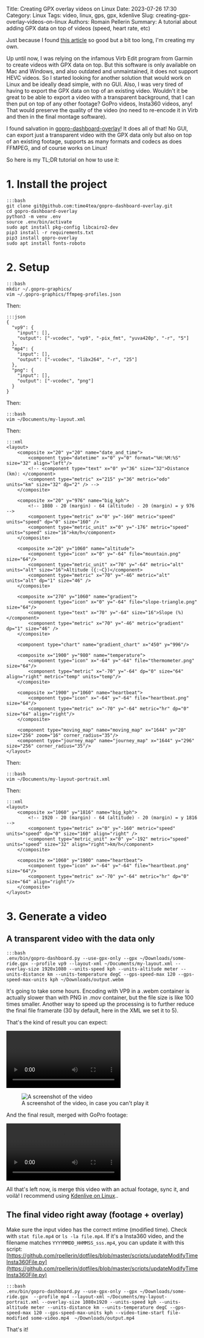 Title: Creating GPX overlay videos on Linux
Date: 2023-07-26 17:30
Category: Linux
Tags: video, linux, gps, gpx, kdenlive
Slug: creating-gpx-overlay-videos-on-linux
Authors: Romain Pellerin
Summary: A tutorial about adding GPX data on top of videos (speed, heart rate, etc)

Just because I found [this article](https://blog.cubieserver.de/2022/creating-gpx-overlay-videos-on-linux/) so good but a bit too long, I'm creating my own.

Up until now, I was relying on the infamous Virb Edit program from Garmin to create videos with GPX data on top. But this software is only available on Mac and Windows, and also outdated and unmaintained, it does not support HEVC videos. So I started looking for another solution that would work on Linux and be ideally dead simple, with no GUI. Also, I was very tired of having to export the GPX data on top of an existing video. Wouldn't it be great to be able to export a video with a transparent background, that I can then put on top of any other footage? GoPro videos, Insta360 videos, any! That would preserve the quality of the video (no need to re-encode it in Virb and then in the final montage software).

I found salvation in [gopro-dashboard-overlay](https://github.com/time4tea/gopro-dashboard-overlay)! It does all of that! No GUI, can export just a transparent video with the GPX data only but also on top of an existing footage, supports as many formats and codecs as does FFMPEG, and of course works on Linux!

So here is my TL;DR tutorial on how to use it:

# 1. Install the project

    :::bash
    git clone git@github.com:time4tea/gopro-dashboard-overlay.git
    cd gopro-dashboard-overlay
    python3 -m venv .env
    source .env/bin/activate
    sudo apt install pkg-config libcairo2-dev
    pip3 install -r requirements.txt
    pip3 install gopro-overlay
    sudo apt install fonts-roboto

# 2. Setup

    :::bash
    mkdir ~/.gopro-graphics/
    vim ~/.gopro-graphics/ffmpeg-profiles.json

Then:

    :::json
    {
      "vp9": {
        "input": [],
        "output": ["-vcodec", "vp9", "-pix_fmt", "yuva420p", "-r", "5"]
      },
      "mp4": {
        "input": [],
        "output": ["-vcodec", "libx264", "-r", "25"]
      },
      "png": {
        "input": [],
        "output": ["-vcodec", "png"]
      }
    }

Then:

    :::bash
    vim ~/Documents/my-layout.xml

Then:

    :::xml
    <layout>
        <composite x="20" y="20" name="date_and_time">
            <component type="datetime" x="0" y="0" format="%H:%M:%S" size="32" align="left"/>
            <!-- <component type="text" x="0" y="36" size="32">Distance (km): </component>
            <component type="metric" x="215" y="36" metric="odo" units="km" size="32" dp="2" /> -->
        </composite>

        <composite x="20" y="976" name="big_kph">
            <!-- 1080 - 20 (margin) - 64 (altitude) - 20 (margin) = y 976 -->
            <component type="metric" x="0" y="-160" metric="speed" units="speed" dp="0" size="160" />
            <component type="metric_unit" x="0" y="-176" metric="speed" units="speed" size="16">km/h</component>
        </composite>

        <composite x="20" y="1060" name="altitude">
            <component type="icon" x="0" y="-64" file="mountain.png" size="64"/>
            <component type="metric_unit" x="70" y="-64" metric="alt" units="alt" size="16">Altitude ({:~C})</component>
            <component type="metric" x="70" y="-46" metric="alt" units="alt" dp="1" size="46" />
        </composite>

        <composite x="270" y="1060" name="gradient">
            <component type="icon" x="0" y="-64" file="slope-triangle.png" size="64"/>
            <component type="text" x="70" y="-64" size="16">Slope (%)</component>
            <component type="metric" x="70" y="-46" metric="gradient" dp="1" size="46" />
        </composite>

        <component type="chart" name="gradient_chart" x="450" y="996"/>

        <composite x="1900" y="980" name="temperature">
            <component type="icon" x="-64" y="-64" file="thermometer.png" size="64"/>
            <component type="metric" x="-70" y="-64" dp="0" size="64" align="right" metric="temp" units="temp"/>
        </composite>

        <composite x="1900" y="1060" name="heartbeat">
            <component type="icon" x="-64" y="-64" file="heartbeat.png" size="64"/>
            <component type="metric" x="-70" y="-64" metric="hr" dp="0" size="64" align="right"/>
        </composite>

        <component type="moving_map" name="moving_map" x="1644" y="20" size="256" zoom="16" corner_radius="35"/>
        <component type="journey_map" name="journey_map" x="1644" y="296" size="256" corner_radius="35"/>
    </layout>

Then:

    :::bash
    vim ~/Documents/my-layout-portrait.xml

Then:

    :::xml
    <layout>
        <composite x="1060" y="1816" name="big_kph">
            <!-- 1920 - 20 (margin) - 64 (altitude) - 20 (margin) = y 1816 -->
            <component type="metric" x="0" y="-160" metric="speed" units="speed" dp="0" size="160" align="right" />
            <component type="metric_unit" x="0" y="-192" metric="speed" units="speed" size="32" align="right">km/h</component>
        </composite>

        <composite x="1060" y="1900" name="heartbeat">
            <component type="icon" x="-64" y="-64" file="heartbeat.png" size="64"/>
            <component type="metric" x="-70" y="-64" metric="hr" dp="0" size="64" align="right"/>
        </composite>
    </layout>

# 3. Generate a video

## A transparent video with the data only

    :::bash
    .env/bin/gopro-dashboard.py --use-gpx-only --gpx ~/Downloads/some-ride.gpx --profile vp9 --layout-xml ~/Documents/my-layout.xml --overlay-size 1920x1080 --units-speed kph --units-altitude meter --units-distance km --units-temperature degC --gps-speed-max 120 --gps-speed-max-units kph ~/Downloads/output.webm

It's going to take some hours. Encoding with VP9 in a .webm container is actually slower than with PNG in .mov container, but the file size is like 100 times smaller. Another way to speed up the processing is to further reduce the final file framerate (30 by default, here in the XML we set it to 5).

That's the kind of result you can expect:

<video controls>
  <source src="./videos/gpx-overlay.webm" type="video/webm">
</video>

<figure class="center">
<img src="{static}/images/gpx-overlay.png" alt="A screenshot of the video" />
<figcaption>A screenshot of the video, in case you can't play it</figcaption>
</figure>

And the final result, merged with GoPro footage:

<video controls>
  <source src="./videos/gpx-overlay-merged.webm" type="video/webm">
</video>

All that's left now, is merge this video with an actual footage, sync it, and voilà! I recommend using [Kdenlive on Linux]({filename}/video-editing-on-linux.md)..

## The final video right away (footage + overlay)

Make sure the input video has the correct mtime (modified time). Check with `stat file.mp4` or `ls -la file.mp4`. If it's a Insta360 video, and the filename matches `YYYYMMDD_HHMMSS_sss.mp4`, you can update it with this script: [https://github.com/rpellerin/dotfiles/blob/master/scripts/updateModifyTimeInsta360File.py](https://github.com/rpellerin/dotfiles/blob/master/scripts/updateModifyTimeInsta360File.py)

    :::bash
    .env/bin/gopro-dashboard.py --use-gpx-only --gpx ~/Downloads/some-ride.gpx  --profile mp4 --layout-xml ~/Documents/my-layout-portrait.xml --overlay-size 1080x1920 --units-speed kph --units-altitude meter --units-distance km --units-temperature degC --gps-speed-max 120 --gps-speed-max-units kph --video-time-start file-modified some-video.mp4  ~/Downloads/output.mp4

That's it!
